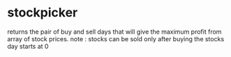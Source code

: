 # stockpicker

returns the pair of buy and sell days that will give the maximum profit from array of stock prices.
note : stocks can be sold only after buying the stocks
day starts at 0